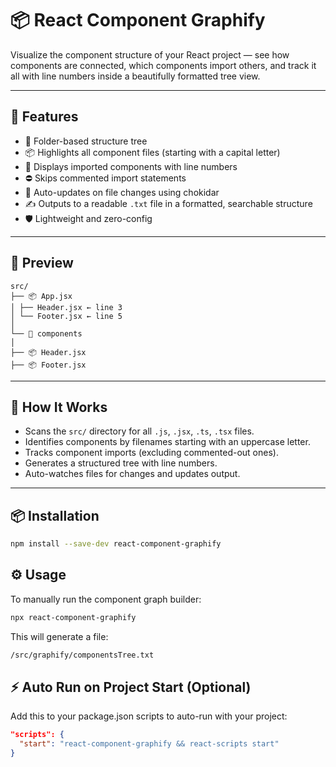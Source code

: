 # 📦 React Component Graphify

Visualize the component structure of your React project — see how components are connected, which components import others, and track it all with line numbers inside a beautifully formatted tree view.

---

## 🚀 Features

- 📁 Folder-based structure tree
- 📦 Highlights all component files (starting with a capital letter)
- 📄 Displays imported components with line numbers
- ⛔ Skips commented import statements
- 📂 Auto-updates on file changes using chokidar
- ✍️ Outputs to a readable `.txt` file in a formatted, searchable structure
- 🛡️ Lightweight and zero-config

---

## 📸 Preview

```
src/
├── 📦 App.jsx
│ ├── Header.jsx ← line 3
│ └── Footer.jsx ← line 5
│
└── 📁 components
│
├── 📦 Header.jsx
├── 📦 Footer.jsx
```

---

## 🧠 How It Works

- Scans the `src/` directory for all `.js`, `.jsx`, `.ts`, `.tsx` files.
- Identifies components by filenames starting with an uppercase letter.
- Tracks component imports (excluding commented-out ones).
- Generates a structured tree with line numbers.
- Auto-watches files for changes and updates output.

---

## 📦 Installation

```bash
npm install --save-dev react-component-graphify
```

## ⚙️ Usage

To manually run the component graph builder:

```bash
npx react-component-graphify
```

This will generate a file:

```bash
/src/graphify/componentsTree.txt
```

## ⚡ Auto Run on Project Start (Optional)

Add this to your package.json scripts to auto-run with your project:

```json
"scripts": {
  "start": "react-component-graphify && react-scripts start"
}
```
